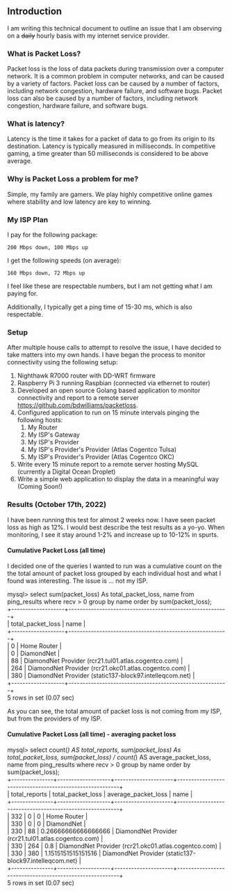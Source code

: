 ## Introduction

I am writing this technical document to outline an issue that I am observing on a <strike>daily</strike> hourly basis with my internet service provider.

### What is Packet Loss?

Packet loss is the loss of data packets during transmission over a computer network. It is a common problem in computer networks, and can be caused by a variety of factors. Packet loss can be caused by a number of factors, including network congestion, hardware failure, and software bugs. Packet loss can also be caused by a number of factors, including network congestion, hardware failure, and software bugs.

### What is latency?

Latency is the time it takes for a packet of data to go from its origin to its destination.  Latency is typically measured in milliseconds.  In competitive gaming, a time greater than 50 milliseconds is considered to be above average.

### Why is Packet Loss a problem for me?

Simple, my family are gamers.  We play highly competitive online games where stability and low latency are key to winning.

### My ISP Plan

I pay for the following package:

    200 Mbps down, 100 Mbps up

I get the following speeds (on average):

    160 Mbps down, 72 Mbps up

I feel like these are respectable numbers, but I am not getting what I am paying for.

Additionally, I typically get a ping time of 15-30 ms, which is also respectable.

### Setup

After multiple house calls to attempt to resolve the issue, I have decided to take matters into my own hands.  I have began the process to monitor connectivity using the following setup:

1.  Nighthawk R7000 router with DD-WRT firmware
2.  Raspberry Pi 3 running Raspbian (connected via ethernet to router)
3.  Developed an open source Golang based application to monitor connectivity and report to a remote server <a href="https://github.com/bdwilliams/packetloss" target="_blank">https://github.com/bdwilliams/packetloss</a>.
4.  Configured application to run on 15 minute intervals pinging the following hosts:
    1.  My Router
    2.  My ISP's Gateway
    3.  My ISP's Provider
    4.  My ISP's Provider's Provider (Atlas Cogentco Tulsa)
    5.  My ISP's Provider's Provider (Atlas Cogentco OKC)
5.  Write every 15 minute report to a remote server hosting MySQL (currently a Digital Ocean Droplet)
6.  Write a simple web application to display the data in a meaningful way (Coming Soon!)

### Results (October 17th, 2022)

I have been running this test for almost 2 weeks now.  I have seen packet loss as high as 12%.  I would best describe the test results as a yo-yo.  When monitoring, I see it stay around 1-2% and increase up to 10-12% in spurts.

#### Cumulative Packet Loss (all time)

I decided one of the queries I wanted to run was a cumulative count on the the total amount of packet loss grouped by each individual host and what I found was interesting.  The issue is ... not my ISP.

mysql> select sum(packet_loss) As total_packet_loss, name from ping_results where recv > 0 group by name order by sum(packet_loss);  
+-------------------+---------------------------------------------------------+  
| total_packet_loss | name                                                    |  
+-------------------+---------------------------------------------------------+  
|                 0 | Home Router                                             |  
|                 0 | DiamondNet                                              |  
|                88 | DiamondNet Provider (rcr21.tul01.atlas.cogentco.com)    |  
|               264 | DiamondNet Provider (rcr21.okc01.atlas.cogentco.com)    |  
|               380 | DiamondNet Provider (static137-block97.intelleqcom.net) |  
+-------------------+---------------------------------------------------------+  
5 rows in set (0.07 sec)  

As you can see, the total amount of packet loss is not coming from my ISP, but from the providers of my ISP.

#### Cumulative Packet Loss (all time) - averaging packet loss

mysql> select count(*) AS total_reports, sum(packet_loss) As total_packet_loss, sum(packet_loss) / count(*) AS average_packet_loss, name from ping_results where recv > 0 group by name order by sum(packet_loss);  
+---------------+-------------------+---------------------+---------------------------------------------------------+  
| total_reports | total_packet_loss | average_packet_loss | name                                                    |  
+---------------+-------------------+---------------------+---------------------------------------------------------+  
|           332 |                 0 |                   0 | Home Router                                             |  
|           330 |                 0 |                   0 | DiamondNet                                              |  
|           330 |                88 | 0.26666666666666666 | DiamondNet Provider (rcr21.tul01.atlas.cogentco.com)    |  
|           330 |               264 |                 0.8 | DiamondNet Provider (rcr21.okc01.atlas.cogentco.com)    |  
|           330 |               380 |  1.1515151515151516 | DiamondNet Provider (static137-block97.intelleqcom.net) |  
+---------------+-------------------+---------------------+---------------------------------------------------------+  
5 rows in set (0.07 sec)  

